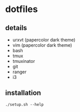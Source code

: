 # dotfiles

## details

- urxvt (papercolor dark theme)
- vim (papercolor dark theme)
- bash
- tmux
- tmuxinator
- git
- ranger
- i3

## installation

```console
./setup.sh --help
```
